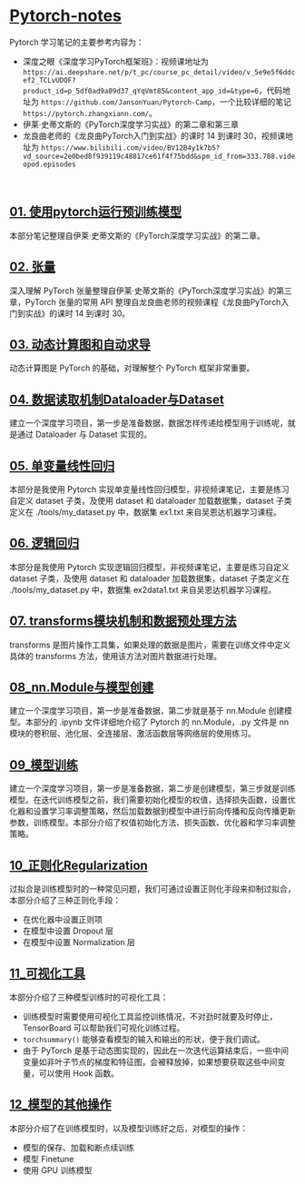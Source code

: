 # [Pytorch-notes](https://github.com/LiuWeiAIinBio/Pytorch-notes)

Pytorch 学习笔记的主要参考内容为：
- 深度之眼《深度学习PyTorch框架班》：视频课地址为 `https://ai.deepshare.net/p/t_pc/course_pc_detail/video/v_5e9e5f6ddcef2_TCLvUDOF?product_id=p_5df0ad9a09d37_qYqVmt85&content_app_id=&type=6`，代码地址为 `https://github.com/JansonYuan/Pytorch-Camp`，一个比较详细的笔记 `https://pytorch.zhangxiann.com/`。
- 伊莱·史蒂文斯的《PyTorch深度学习实战》的第二章和第三章
- 龙良曲老师的《龙良曲PyTorch入门到实战》的课时 14 到课时 30，视频课地址为 `https://www.bilibili.com/video/BV12B4y1k7b5?vd_source=2e0bed8f939119c48817ce61f4f75bdd&spm_id_from=333.788.videopod.episodes`

<br/>

## [01. 使用pytorch运行预训练模型](https://github.com/LiuWeiAIinBio/Pytorch-notes/tree/main/01_%E4%BD%BF%E7%94%A8pytorch%E8%BF%90%E8%A1%8C%E9%A2%84%E8%AE%AD%E7%BB%83%E6%A8%A1%E5%9E%8B)
本部分笔记整理自伊莱·史蒂文斯的《PyTorch深度学习实战》的第二章。

## [02. 张量](https://github.com/LiuWeiAIinBio/Pytorch-notes/tree/main/02_%E5%BC%A0%E9%87%8F)
深入理解 PyTorch 张量整理自伊莱·史蒂文斯的《PyTorch深度学习实战》的第三章，PyTorch 张量的常用 API 整理自龙良曲老师的视频课程《龙良曲PyTorch入门到实战》的课时 14 到课时 30。

## [03. 动态计算图和自动求导](https://github.com/LiuWeiAIinBio/Pytorch-notes/tree/main/03_%E5%8A%A8%E6%80%81%E8%AE%A1%E7%AE%97%E5%9B%BE%E5%92%8C%E8%87%AA%E5%8A%A8%E6%B1%82%E5%AF%BC)
动态计算图是 PyTorch 的基础，对理解整个 PyTorch 框架非常重要。

## [04. 数据读取机制Dataloader与Dataset](https://github.com/LiuWeiAIinBio/Pytorch-notes/tree/main/04_%E6%95%B0%E6%8D%AE%E8%AF%BB%E5%8F%96%E6%9C%BA%E5%88%B6Dataloader%E4%B8%8EDataset)
建立一个深度学习项目，第一步是准备数据，数据怎样传递给模型用于训练呢，就是通过 Dataloader 与 Dataset 实现的。

## [05. 单变量线性回归](https://github.com/LiuWeiAIinBio/Pytorch-notes/tree/main/05_%E5%8D%95%E5%8F%98%E9%87%8F%E7%BA%BF%E6%80%A7%E5%9B%9E%E5%BD%92)
本部分是我使用 Pytorch 实现单变量线性回归模型，非视频课笔记，主要是练习自定义 dataset 子类，及使用 dataset 和 dataloader 加载数据集，dataset 子类定义在 ./tools/my_dataset.py 中，数据集 ex1.txt 来自吴恩达机器学习课程。

## [06. 逻辑回归](https://github.com/LiuWeiAIinBio/Pytorch-notes/tree/main/06_%E9%80%BB%E8%BE%91%E5%9B%9E%E5%BD%92)
本部分是我使用 Pytorch 实现逻辑回归模型，非视频课笔记，主要是练习自定义 dataset 子类，及使用 dataset 和 dataloader 加载数据集，dataset 子类定义在 ./tools/my_dataset.py 中，数据集 ex2data1.txt 来自吴恩达机器学习课程。

## [07. transforms模块机制和数据预处理方法](https://github.com/LiuWeiAIinBio/Pytorch-notes/tree/main/07_transforms%E6%A8%A1%E5%9D%97%E6%9C%BA%E5%88%B6%E5%92%8C%E6%95%B0%E6%8D%AE%E9%A2%84%E5%A4%84%E7%90%86%E6%96%B9%E6%B3%95)
transforms 是图片操作工具集，如果处理的数据是图片，需要在训练文件中定义具体的 transforms 方法，使用该方法对图片数据进行处理。

## [08_nn.Module与模型创建](https://github.com/LiuWeiAIinBio/Pytorch-notes/tree/main/08_nn.Module%E4%B8%8E%E6%A8%A1%E5%9E%8B%E5%88%9B%E5%BB%BA)
建立一个深度学习项目，第一步是准备数据，第二步就是基于 nn.Module 创建模型。本部分的 .ipynb 文件详细地介绍了 Pytorch 的 nn.Module，.py 文件是 nn 模块的卷积层、池化层、全连接层、激活函数层等网络层的使用练习。

## [09_模型训练](https://github.com/LiuWeiAIinBio/Pytorch-notes/tree/main/09_%E6%A8%A1%E5%9E%8B%E8%AE%AD%E7%BB%83)
建立一个深度学习项目，第一步是准备数据，第二步是创建模型，第三步就是训练模型。在迭代训练模型之前，我们需要初始化模型的权值，选择损失函数，设置优化器和设置学习率调整策略，然后加载数据到模型中进行前向传播和反向传播更新参数，训练模型。本部分介绍了权值初始化方法、损失函数、优化器和学习率调整策略。

## [10_正则化Regularization](https://github.com/LiuWeiAIinBio/Pytorch-notes/tree/main/10_%E6%AD%A3%E5%88%99%E5%8C%96Regularization)
过拟合是训练模型时的一种常见问题，我们可通过设置正则化手段来抑制过拟合，本部分介绍了三种正则化手段：
- 在优化器中设置正则项
- 在模型中设置 Dropout 层
- 在模型中设置 Normalization 层

## [11_可视化工具](https://github.com/LiuWeiAIinBio/Pytorch-notes/tree/main/11_%E5%8F%AF%E8%A7%86%E5%8C%96%E5%B7%A5%E5%85%B7)
本部分介绍了三种模型训练时的可视化工具：
- 训练模型时需要使用可视化工具监控训练情况，不对劲时就要及时停止，TensorBoard 可以帮助我们可视化训练过程。
- `torchsummary()` 能够查看模型的输入和输出的形状，便于我们调试。
- 由于 PyTorch 是基于动态图实现的，因此在一次迭代运算结束后，一些中间变量如非叶子节点的梯度和特征图，会被释放掉，如果想要获取这些中间变量，可以使用 Hook 函数。

## [12_模型的其他操作](https://github.com/LiuWeiAIinBio/Pytorch-notes/tree/main/12_%E6%A8%A1%E5%9E%8B%E7%9A%84%E5%85%B6%E4%BB%96%E6%93%8D%E4%BD%9C)
本部分介绍了在训练模型时，以及模型训练好之后，对模型的操作：
- 模型的保存、加载和断点续训练
- 模型 Finetune
- 使用 GPU 训练模型